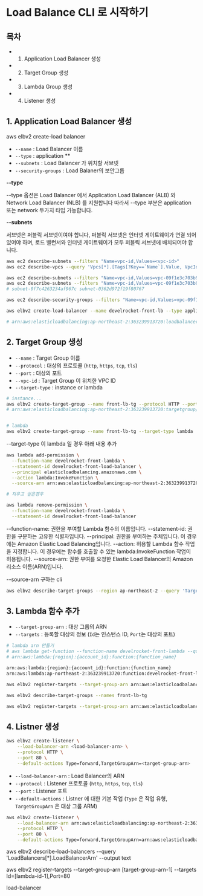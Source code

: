 # Load Balance CLI 로 시작하기

## 목차

-   1. Application Load Balancer 생성
-   2. Target Group 생성
-   3. Lambda Group 생성
-   4. Listener 생성

## 1. Application Load Balancer 생성

aws elbv2 create-load balancer

-   `--name` : Load Balancer 이름
-   `--type` : application \*\*
-   `--subnets` : Load Balancer 가 위치할 서브넷
-   `--security-groups` : Load Balaner의 보안그룹

**--type**

--type 옵션은 Load Balancer 에서 Application Load Balancer (ALB) 와 Network Load Balancer (NLB) 를 지원합니다
따라서 --type 부분은 application 또는 network 두가지 타입 가능합니다.

**--subnets**

서브넷은 퍼블릭 서브넷이여야 합니다, 퍼블릭 서브넷은 인터넷 게이트웨이가 연결 되어있어야 하며, 로드 밸런서와
인터넷 게이트웨이가 모두 퍼블릭 서브넷에 배치되어야 합니다.

```sh
aws ec2 describe-subnets --filters "Name=vpc-id,Values=<vpc-id>"
aws ec2 describe-vpcs --query 'Vpcs[*].[Tags[?Key==`Name`].Value, VpcId]' --output json # vpc-09f1e3c703b9cea74

aws ec2 describe-subnets --filters "Name=vpc-id,Values=vpc-09f1e3c703b9cea74" # subnet-0f7c4263234af967c subnet-0362d972f19f80767
aws ec2 describe-subnets --filters "Name=vpc-id,Values=vpc-09f1e3c703b9cea74" --query 'Subnets[?MapPublicIpOnLaunch==`true`].[SubnetId]' --output text
# subnet-0f7c4263234af967c subnet-0362d972f19f80767

aws ec2 describe-security-groups --filters "Name=vpc-id,Values=vpc-09f1e3c703b9cea74"
```

```sh
aws elbv2 create-load-balancer --name develrocket-front-lb --type application --subnets subnet-0f7c4263234af967c subnet-0362d972f19f80767 --security-groups sg-0bb7be1e9ed758956

# arn:aws:elasticloadbalancing:ap-northeast-2:363239913720:loadbalancer/app/develrocket-front-lb/a98e5ff05cc033ae
```

## 2. Target Group 생성

-   `--name` : Target Group 이름
-   `--protocol` : 대상의 프로토콜 (`http`, `https`, `tcp`, `tls`)
-   `--port` : 대상의 포트
-   `--vpc-id` : Target Group 이 위치한 VPC ID
-   `--target-type` : instance or lambda

```sh
# instance...
aws elbv2 create-target-group --name front-lb-tg --protocol HTTP --port 80 --vpc-id vpc-09f1e3c703b9cea74
# arn:aws:elasticloadbalancing:ap-northeast-2:363239913720:targetgroup/front-lb-tg/3713ed3a35f0302e


# lambda
aws elbv2 create-target-group --name front-lb-tg --target-type lambda
```

--target-type 이 lambda 일 경우 아래 내용 추가

```sh
aws lambda add-permission \
  --function-name develrocket-front-lambda \
  --statement-id develrocket-front-load-balancer \
  --principal elasticloadbalancing.amazonaws.com \
  --action lambda:InvokeFunction \
  --source-arn arn:aws:elasticloadbalancing:ap-northeast-2:363239913720:targetgroup/front-lb-tg/3713ed3a35f0302e

# 지우고 싶은경우

aws lambda remove-permission \
  --function-name develrocket-front-lambda \
  --statement-id develrocket-front-load-balancer
```

--function-name: 권한을 부여할 Lambda 함수의 이름입니다.
--statement-id: 권한을 구분하는 고유한 식별자입니다.
--principal: 권한을 부여하는 주체입니다. 이 경우에는 Amazon Elastic Load Balancing입니다.
--action: 허용할 Lambda 함수 작업을 지정합니다. 이 경우에는 함수를 호출할 수 있는 lambda:InvokeFunction 작업이 허용됩니다.
--source-arn: 권한 부여를 요청한 Elastic Load Balancer의 Amazon 리소스 이름(ARN)입니다.

--source-arn 구하는 cli

```sh
aws elbv2 describe-target-groups --region ap-northeast-2 --query 'TargetGroups[*].TargetGroupArn' --output text
```

## 3. Lambda 함수 추가

-   `--target-group-arn` : 대상 그룹의 ARN
-   `--targets` : 등록할 대상의 정보 (`Id`는 인스턴스 ID, `Port`는 대상의 포트)

```sh
# lambda arn 만들기
# aws lambda get-function --function-name develrocket-front-lambda --query 'Configuration.FunctionArn' --output text
# arn:aws:lambda:{region}:{account_id}:function:{function_name}

arn:aws:lambda:{region}:{account_id}:function:{function_name}
arn:aws:lambda:ap-northeast-2:363239913720:function:develrocket-front-lambda

aws elbv2 register-targets --target-group-arn arn:aws:elasticloadbalancing:ap-northeast-2:363239913720:targetgroup/front-lb-tg/3713ed3a35f0302e --targets LambdaFunctionArn=arn:aws:lambda:ap-northeast-2:363239913720:function:develrocket-front-lambda,Port=80

aws elbv2 describe-target-groups --names front-lb-tg

aws elbv2 register-targets --target-group-arn arn:aws:elasticloadbalancing:ap-northeast-2:363239913720:targetgroup/front-lb-tg/8f962e2623917534 --targets Id=arn:aws:lambda:ap-northeast-2:363239913720:function:develrocket-front-lambda

```

## 4. Listner 생성

```sh
aws elbv2 create-listener \
    --load-balancer-arn <load-balancer-arn> \
    --protocol HTTP \
    --port 80 \
    --default-actions Type=forward,TargetGroupArn=<target-group-arn>
```

-   `--load-balancer-arn` : Load Balancer의 ARN
-   `--protocol` : Listener 프로토콜 (`http`, `https`, `tcp`, `tls`)
-   `--port` : Listener 포트
-   `--default-actions` : Listner 에 대한 기본 작업 (`Type` 은 작업 유형, `TargetGroupArn` 은 대상 그룹 ARM)

```sh
aws elbv2 create-listener \
    --load-balancer-arn arn:aws:elasticloadbalancing:ap-northeast-2:363239913720:loadbalancer/app/develrocket-front-lb/a98e5ff05cc033ae \
    --protocol HTTP \
    --port 80 \
    --default-actions Type=forward,TargetGroupArn=arn:aws:elasticloadbalancing:ap-northeast-2:363239913720:targetgroup/front-lb-tg/8f962e2623917534
```

aws elbv2 describe-load-balancers --query 'LoadBalancers[*].LoadBalancerArn' --output text

aws elbv2 register-targets --target-group-arn [target-group-arn-1] --targets Id=[lambda-id-1],Port=80

load-balancer
